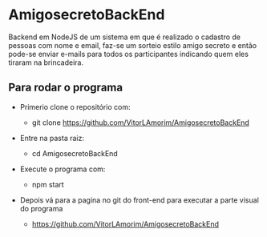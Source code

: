 # AmigosecretoBackEnd

Backend em NodeJS de um sistema em que é realizado o cadastro de pessoas com nome e email, faz-se um sorteio estilo amigo secreto e então pode-se enviar e-mails para todos os participantes indicando quem eles tiraram na brincadeira.




## Para rodar o programa

- Primerio clone o repositório com:
   - git clone https://github.com/VitorLAmorim/AmigosecretoBackEnd
  
- Entre na pasta raiz:
   - cd AmigosecretoBackEnd

- Execute o programa com:
   - npm start
  
- Depois vá para a pagina no git do front-end para executar a parte visual do programa
  
  -  https://github.com/VitorLAmorim/AmigosecretoBackEnd
